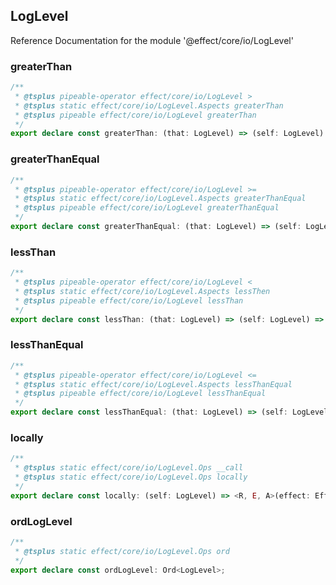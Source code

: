 ## LogLevel

Reference Documentation for the module '@effect/core/io/LogLevel'

### greaterThan

```ts
/**
 * @tsplus pipeable-operator effect/core/io/LogLevel >
 * @tsplus static effect/core/io/LogLevel.Aspects greaterThan
 * @tsplus pipeable effect/core/io/LogLevel greaterThan
 */
export declare const greaterThan: (that: LogLevel) => (self: LogLevel) => boolean;
```

### greaterThanEqual

```ts
/**
 * @tsplus pipeable-operator effect/core/io/LogLevel >=
 * @tsplus static effect/core/io/LogLevel.Aspects greaterThanEqual
 * @tsplus pipeable effect/core/io/LogLevel greaterThanEqual
 */
export declare const greaterThanEqual: (that: LogLevel) => (self: LogLevel) => boolean;
```

### lessThan

```ts
/**
 * @tsplus pipeable-operator effect/core/io/LogLevel <
 * @tsplus static effect/core/io/LogLevel.Aspects lessThen
 * @tsplus pipeable effect/core/io/LogLevel lessThan
 */
export declare const lessThan: (that: LogLevel) => (self: LogLevel) => boolean;
```

### lessThanEqual

```ts
/**
 * @tsplus pipeable-operator effect/core/io/LogLevel <=
 * @tsplus static effect/core/io/LogLevel.Aspects lessThanEqual
 * @tsplus pipeable effect/core/io/LogLevel lessThanEqual
 */
export declare const lessThanEqual: (that: LogLevel) => (self: LogLevel) => boolean;
```

### locally

```ts
/**
 * @tsplus static effect/core/io/LogLevel.Ops __call
 * @tsplus static effect/core/io/LogLevel.Ops locally
 */
export declare const locally: (self: LogLevel) => <R, E, A>(effect: Effect<R, E, A>) => Effect<R, E, A>;
```

### ordLogLevel

```ts
/**
 * @tsplus static effect/core/io/LogLevel.Ops ord
 */
export declare const ordLogLevel: Ord<LogLevel>;
```

